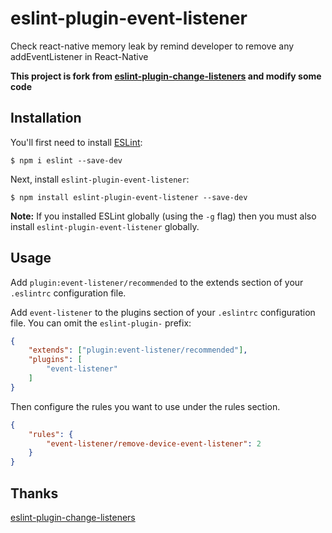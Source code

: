 # eslint-plugin-event-listener

Check react-native memory leak by remind developer to remove any addEventListener in React-Native

**This project is fork from [eslint-plugin-change-listeners](https://www.npmjs.com/package/eslint-plugin-change-listeners) and modify some code**

## Installation

You'll first need to install [ESLint](http://eslint.org):

```
$ npm i eslint --save-dev
```

Next, install `eslint-plugin-event-listener`:

```
$ npm install eslint-plugin-event-listener --save-dev
```

**Note:** If you installed ESLint globally (using the `-g` flag) then you must also install `eslint-plugin-event-listener` globally.

## Usage

Add `plugin:event-listener/recommended` to the extends section of your `.eslintrc` configuration file.

Add `event-listener` to the plugins section of your `.eslintrc` configuration file. You can omit the `eslint-plugin-` prefix:

```json
{
    "extends": ["plugin:event-listener/recommended"],
    "plugins": [
        "event-listener"
    ]
}
```


Then configure the rules you want to use under the rules section.

```json
{
    "rules": {
        "event-listener/remove-device-event-listener": 2
    }
}
```

## Thanks
[eslint-plugin-change-listeners](https://www.npmjs.com/package/eslint-plugin-change-listeners)





